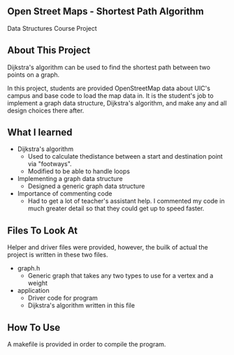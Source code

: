 ## Open Street Maps - Shortest Path Algorithm
Data Structures Course Project

## About This Project
 Dijkstra's algorithm can be used to find the shortest path between two points on a graph.

In this project, students are provided OpenStreetMap data about UIC's campus and base code to load the map data in. It is the student's job to implement a graph data structure, Dijkstra's algorithm, and make any and all design choices there after.

## What I learned
 - Dijkstra's algorithm
   - Used to calculate thedistance between a start and destination point via "footways".
   - Modified to be able to handle loops
 - Implementing a graph data structure
   -  Designed a generic graph data structure
 - Importance of commenting code
   - Had to get a lot of teacher's assistant help. I commented my code in much greater detail so that they could get up to speed faster.


## Files To Look At
Helper and driver files were provided, however, the builk of actual the project is written in these two files.

- graph.h
  - Generic graph that takes any two types to use for a vertex and a weight
- application 
  - Driver code for program
  - Dijkstra's algorithm written in this file
  
## How To Use
A makefile is provided in order to compile the program.
